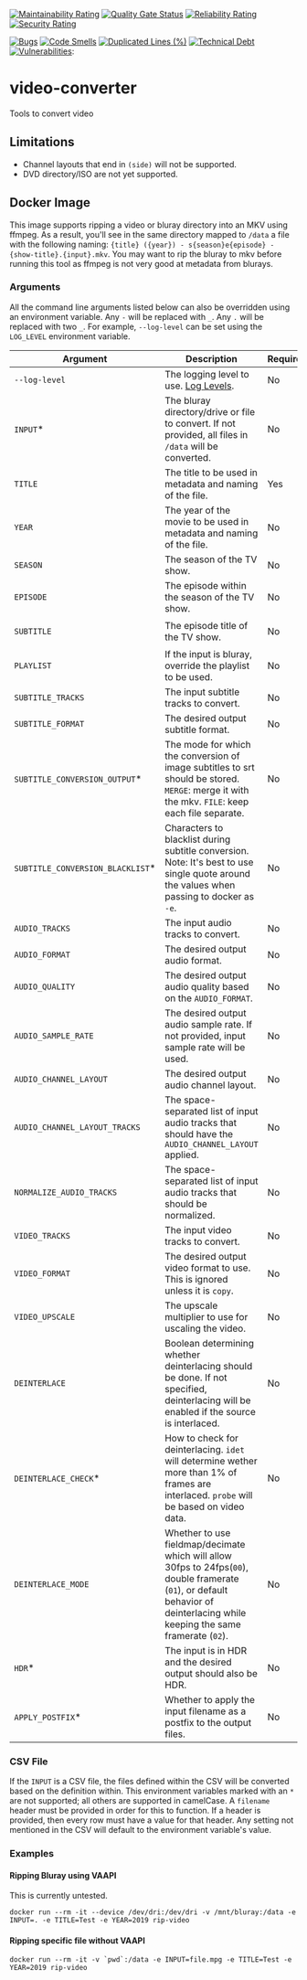 [![Maintainability Rating](https://sonarcloud.io/api/project_badges/measure?project=superflyxxi_video-converter&metric=sqale_rating)](https://sonarcloud.io/dashboard?id=superflyxxi_video-converter)
[![Quality Gate Status](https://sonarcloud.io/api/project_badges/measure?project=superflyxxi_video-converter&metric=alert_status)](https://sonarcloud.io/dashboard?id=superflyxxi_video-converter)
[![Reliability Rating](https://sonarcloud.io/api/project_badges/measure?project=superflyxxi_video-converter&metric=reliability_rating)](https://sonarcloud.io/dashboard?id=superflyxxi_video-converter)
[![Security Rating](https://sonarcloud.io/api/project_badges/measure?project=superflyxxi_video-converter&metric=security_rating)](https://sonarcloud.io/dashboard?id=superflyxxi_video-converter)

[![Bugs](https://sonarcloud.io/api/project_badges/measure?project=superflyxxi_video-converter&metric=bugs)](https://sonarcloud.io/dashboard?id=superflyxxi_video-converter)
[![Code Smells](https://sonarcloud.io/api/project_badges/measure?project=superflyxxi_video-converter&metric=code_smells)](https://sonarcloud.io/dashboard?id=superflyxxi_video-converter)
[![Duplicated Lines (%)](https://sonarcloud.io/api/project_badges/measure?project=superflyxxi_video-converter&metric=duplicated_lines_density)](https://sonarcloud.io/dashboard?id=superflyxxi_video-converter)
[![Technical Debt](https://sonarcloud.io/api/project_badges/measure?project=superflyxxi_video-converter&metric=sqale_index)](https://sonarcloud.io/dashboard?id=superflyxxi_video-converter)
[![Vulnerabilities](https://sonarcloud.io/api/project_badges/measure?project=superflyxxi_video-converter&metric=vulnerabilities)](https://sonarcloud.io/dashboard?id=superflyxxi_video-converter):

# video-converter
Tools to convert video

## Limitations
- Channel layouts that end in `(side)` will not be supported.
- DVD directory/ISO are not yet supported.

## Docker Image
This image supports ripping a video or bluray directory into an MKV using ffmpeg. As a result, 
you'll see in the same directory mapped to `/data` a file with the following naming:
`{title} ({year}) - s{season}e{episode} - {show-title}.{input}.mkv`. 
You may want to rip the bluray to mkv before running this tool as ffmpeg is not very good at metadata 
from blurays.

### Arguments
All the command line arguments listed below can also be overridden using an environment variable. Any `-` will be
replaced with `_`. Any `.` will be replaced with two `_`. For example, `--log-level` can be set using the
`LOG_LEVEL` environment variable.

Argument | Description | Required | Default | Example
--- | --- | --- | --- | ---
`--log-level` | The logging level to use. [Log Levels](https://github.com/Seldaek/monolog/blob/main/doc/01-usage.md#log-levels). | No | `250` | `100`
`INPUT`\* | The bluray directory/drive or file to convert. If not provided, all files in `/data` will be converted. | No | | `title_00.mkv`
`TITLE` | The title to be used in metadata and naming of the file. | Yes | | `Cool Movie`
`YEAR` | The year of the movie to be used in metadata and naming of the file. | No | | `2019`
`SEASON` | The season of the TV show. | No | | `01`
`EPISODE` | The episode within the season of the TV show. | No | | `01`
`SUBTITLE` | The episode title of the TV show. | No | | `The One Where They Dance`
`PLAYLIST` | If the input is bluray, override the playlist to be used. | No | | `183`
`SUBTITLE_TRACKS` | The input subtitle tracks to convert. | No | `*` | `1`
`SUBTITLE_FORMAT` | The desired output subtitle format. | No | `ass` | `copy`
`SUBTITLE_CONVERSION_OUTPUT`\* | The mode for which the conversion of image subtitles to srt should be stored. `MERGE`: merge it with the mkv. `FILE`: keep each file separate. | No | `MERGE` | `FILE`
`SUBTITLE_CONVERSION_BLACKLIST`\* | Characters to blacklist during subtitle conversion. Note: It's best to use single quote around the values when passing to docker as `-e`. | No | ``\|~/`_`` | `\|`
`AUDIO_TRACKS` | The input audio tracks to convert. | No | `*` | `1`
`AUDIO_FORMAT` | The desired output audio format. | No | `aac` | `eac3`
`AUDIO_QUALITY` | The desired output audio quality based on the `AUDIO_FORMAT`. | No | `2` | `560`
`AUDIO_SAMPLE_RATE` | The desired output audio sample rate. If not provided, input sample rate will be used. | No | | `48000`
`AUDIO_CHANNEL_LAYOUT` | The desired output audio channel layout. | No | ` ` | `7.1`
`AUDIO_CHANNEL_LAYOUT_TRACKS` | The space-separated list of input audio tracks that should have the `AUDIO_CHANNEL_LAYOUT` applied. | No | `*` | `1`
`NORMALIZE_AUDIO_TRACKS` | The space-separated list of input audio tracks that should be normalized. | No | | `1 2`
`VIDEO_TRACKS` | The input video tracks to convert. | No | `*` | `0`
`VIDEO_FORMAT` | The desired output video format to use. This is ignored unless it is `copy`. | No | `nocopy` | `copy`
`VIDEO_UPSCALE` | The upscale multiplier to use for uscaling the video. | No | `1` | `2.25`
`DEINTERLACE` | Boolean determining whether deinterlacing should be done. If not specified, deinterlacing will be enabled if the source is interlaced. | No |  | `true`
`DEINTERLACE_CHECK`\* | How to check for deinterlacing. `idet` will determine wether more than 1% of frames are interlaced. `probe` will be based on video data. | No | `probe` | `idet`
`DEINTERLACE_MODE` | Whether to use fieldmap/decimate which will allow 30fps to 24fps(`00`), double framerate (`01`), or default behavior of deinterlacing while keeping the same framerate (`02`). | No | `02` | `00`
`HDR`\* | The input is in HDR and the desired output should also be HDR. | No | `false` | `true`
`APPLY_POSTFIX`\* | Whether to apply the input filename as a postfix to the output files. | No | `true` | `false` 

### CSV File
If the `INPUT` is a CSV file, the files defined within the CSV will be converted based on the definition within.
This environment variables marked with an `*` are not supported; all others are supported in camelCase.
A `filename` header must be provided in order for this to function. If a header is provided, then every row must have a
value for that header. Any setting not mentioned in the CSV will default to the environment variable's value.

### Examples

#### Ripping Bluray using VAAPI
This is currently untested.
```
docker run --rm -it --device /dev/dri:/dev/dri -v /mnt/bluray:/data -e INPUT=. -e TITLE=Test -e YEAR=2019 rip-video
```

#### Ripping specific file without VAAPI
```
docker run --rm -it -v `pwd`:/data -e INPUT=file.mpg -e TITLE=Test -e YEAR=2019 rip-video

```
